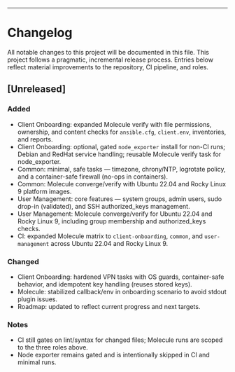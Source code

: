 ---
# Changelog

All notable changes to this project will be documented in this file.
This project follows a pragmatic, incremental release process. Entries below
reflect material improvements to the repository, CI pipeline, and roles.

## [Unreleased]

### Added
- Client Onboarding: expanded Molecule verify with file permissions, ownership, and content checks for `ansible.cfg`, `client.env`, inventories, and reports.
- Client Onboarding: optional, gated `node_exporter` install for non-CI runs; Debian and RedHat service handling; reusable Molecule verify task for node_exporter.
- Common: minimal, safe tasks — timezone, chrony/NTP, logrotate policy, and a container-safe firewall (no-ops in containers).
- Common: Molecule converge/verify with Ubuntu 22.04 and Rocky Linux 9 platform images.
- User Management: core features — system groups, admin users, sudo drop-in (validated), and SSH authorized_keys management.
- User Management: Molecule converge/verify for Ubuntu 22.04 and Rocky Linux 9, including group membership and authorized_keys checks.
- CI: expanded Molecule matrix to `client-onboarding`, `common`, and `user-management` across Ubuntu 22.04 and Rocky Linux 9.

### Changed
- Client Onboarding: hardened VPN tasks with OS guards, container-safe behavior, and idempotent key handling (reuses stored keys).
- Molecule: stabilized callback/env in onboarding scenario to avoid stdout plugin issues.
- Roadmap: updated to reflect current progress and next targets.

### Notes
- CI still gates on lint/syntax for changed files; Molecule runs are scoped to the three roles above.
- Node exporter remains gated and is intentionally skipped in CI and minimal runs.

